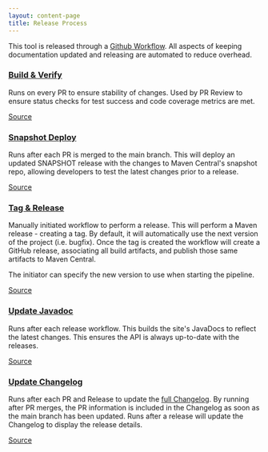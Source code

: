 ```yaml
---
layout: content-page
title: Release Process
---
```


This tool is released through a [Github Workflow](https://github.com/adobe/aem-modernize-tools/actions). All aspects of keeping documentation updated and releasing are automated to reduce overhead.

### [Build & Verify](https://github.com/adobe/aem-modernize-tools/actions/workflows/verify.yaml)

Runs on every PR to ensure stability of changes. Used by PR Review to ensure status checks for test success and code coverage metrics are met.

[Source](https://github.com/adobe/aem-modernize-tools/blob/main/.github/workflows/verify.yaml)

### [Snapshot Deploy](https://github.com/adobe/aem-modernize-tools/actions/workflows/snapshot-deploy.yaml)

Runs after each PR is merged to the main branch. This will deploy an updated SNAPSHOT release with the changes to Maven Central's snapshot repo, allowing developers to test the latest changes prior to a release.

[Source](https://github.com/adobe/aem-modernize-tools/blob/main/.github/workflows/snapshot-deploy.yaml)

### [Tag & Release](https://github.com/adobe/aem-modernize-tools/actions/workflows/release.yaml)

Manually initiated workflow to perform a release. This will perform a Maven release - creating a tag. By default, it will automatically use the next version of the project (i.e. bugfix). Once the tag is created the workflow will create a GitHub release, associating all build artifacts, and publish those same artifacts to Maven Central.

The initiator can specify the new version to use when starting the pipeline.

[Source](https://github.com/adobe/aem-modernize-tools/blob/main/.github/workflows/release.yaml)


### [Update Javadoc](https://github.com/adobe/aem-modernize-tools/actions/workflows/javadocs.yaml)

Runs after each release workflow. This builds the site's JavaDocs to reflect the latest changes. This ensures the API is always up-to-date with the releases.

[Source](https://github.com/adobe/aem-modernize-tools/blob/main/.github/workflows/javadocs.yaml)


### [Update Changelog](https://github.com/adobe/aem-modernize-tools/actions/workflows/changelog.yaml)

Runs after each PR and Release to update the [full Changelog](https://github.com/adobe/aem-modernize-tools/blob/main/CHANGELOG.md). By running after PR merges, the PR information is included in the Changelog as soon as the main branch has been updated. Runs after a release will update the Changelog to display the release details.

[Source](https://github.com/adobe/aem-modernize-tools/blob/main/.github/workflows/changelog.yaml)


